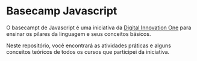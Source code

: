 # Basecamp Javascript

O basecampt de Javascript é uma iniciativa da [Digital Innovation One](https://digitalinnovation.one/) para ensinar os pilares da linguagem e seus conceitos básicos.

Neste repositório, você encontrará as atividades práticas e alguns conceitos teóricos de todos os cursos que participei da iniciativa.